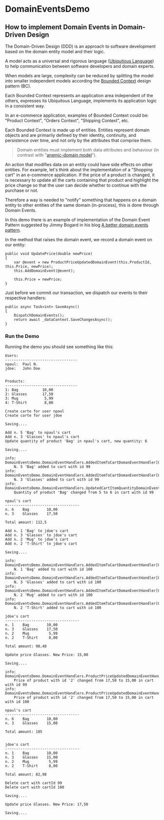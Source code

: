 # DomainEventsDemo
## How to implement Domain Events in Domain-Driven Design
The Domain-Driven Design (DDD) is an approach to software development based on the domain entity model and their logic.

A model acts as a universal and rigorous language ([Ubiquitous Language](https://martinfowler.com/bliki/UbiquitousLanguage.html)) to help communication between software developers and domain experts.

When models are large, complexity can be reduced by splitting the model into smaller independent models according the [Bounded Context](https://martinfowler.com/bliki/BoundedContext.html) design pattern (BC).

Each Bounded Context represents an application area independent of the others, expresses its Ubiquitous Language, implements its application logic in a consistent way. 

In an e-commerce application, examples of Bounded Context could be: "Product Context", "Orders Context", "Shipping Context", etc.

Each Bounded Context is made up of entities. Entities represent domain objects and are primarily defined by their identity, continuity, and persistence over time, and not only by the attributes that comprise them.

> Domain entities must implement both data attributes and behaviour (in contrast with "[anemic-domain  model](https://martinfowler.com/bliki/AnemicDomainModel.html)").

An action that modifies data on an entity could have side effects on other entities. For example, let's think about the implementation of a "Shopping cart" in an e-commerce application. If the price of a product is changed, it is necessary to update all the carts containing that product and highlight
the price change so that the user can decide whether to continue with the purchase or not.

Therefore a way is needed to "notify" something that happens on a domain entity to other entities of the same domain (in-process), this is done through Domain Events.

In this demo there is an example of implementation of the Domain Event Pattern suggested by Jimmy Bogard in his blog [A better domain events pattern](https://lostechies.com/jimmybogard/2014/05/13/a-better-domain-events-pattern/).

In the method that raises the domain event, we record a domain event on our entity:

    public void UpdatePrice(double newPrice)
    {
        var @event = new ProductPriceUpdatedDomainEvent(this.ProductId, this.Price, newPrice);
        this.AddDomainEvent(@event);

        this.Price = newPrice;
    }

Just before we commit our transaction, we dispatch our events to their respective handlers:

    public async Task<int> SaveAsync()
    {
        DispatchDomainEvents();
        return await _dataContext.SaveChangesAsync();
    }


### Run the Demo
Running the demo you should see something like this:

    Users:
    ---------------------------------
    npaul:  Paul N.
    jdoe:   John Doe


    Products:
    ---------------------------------
    1: Bag           10,00
    2: Glasses       17,50
    3: Mug            5,99
    4: T-Shirt        8,00

    Create carte for user npaul
    Create carte for user jdoe

    Saving....

    Add n. 5 'Bag' to npaul's cart
    Add n. 3 'Glasses' to npaul's cart
    Update quantity of product 'Bag' in npaul's cart, new quantity: 6

    Saving....

    info: DomainEventsDemo.DomainEventHandlers.AddedItemToCartDomanEventHandler[0]
        N. 5 'Bag' added to cart with id 99
    info: DomainEventsDemo.DomainEventHandlers.AddedItemToCartDomanEventHandler[0]
        N. 3 'Glasses' added to cart with id 99
    info: DomainEventsDemo.DomainEventHandlers.UpdatedCartItemQuantityDomainEventHandler[0]
        Quantity of product 'Bag' changed from 5 to 6 in cart with id 99

    npaul's cart
    ----------------------------------
    n. 6    Bag        10,00
    n. 3    Glasses    17,50

    Total amount: 112,5

    Add n. 1 'Bag' to jdoe's cart
    Add n. 3 'Glasses' to jdoe's cart
    Add n. 2 'Mug' to jdoe's cart
    Add n. 2 'T-Shirt' to jdoe's cart

    Saving....

    info: DomainEventsDemo.DomainEventHandlers.AddedItemToCartDomanEventHandler[0]
        N. 1 'Bag' added to cart with id 100
    info: DomainEventsDemo.DomainEventHandlers.AddedItemToCartDomanEventHandler[0]
        N. 3 'Glasses' added to cart with id 100
    info: DomainEventsDemo.DomainEventHandlers.AddedItemToCartDomanEventHandler[0]
        N. 2 'Mug' added to cart with id 100
    info: DomainEventsDemo.DomainEventHandlers.AddedItemToCartDomanEventHandler[0]
        N. 2 'T-Shirt' added to cart with id 100

    jdoe's cart
    ----------------------------------
    n. 1    Bag        10,00
    n. 3    Glasses    17,50
    n. 2    Mug         5,99
    n. 2    T-Shirt     8,00

    Total amount: 90,48

    Update price Glasses. New Price: 15,00

    Saving....

    info: DomainEventsDemo.DomainEventHandlers.ProductPriceUpdatedDomainEventHandler[0]
        Price of product with id '2' changed from 17,50 to 15,00 in cart with id 99
    info: DomainEventsDemo.DomainEventHandlers.ProductPriceUpdatedDomainEventHandler[0]
        Price of product with id '2' changed from 17,50 to 15,00 in cart with id 100

    npaul's cart
    ----------------------------------
    n. 6    Bag        10,00
    n. 3    Glasses    15,00

    Total amount: 105


    jdoe's cart
    ----------------------------------
    n. 1    Bag        10,00
    n. 3    Glasses    15,00
    n. 2    Mug         5,99
    n. 2    T-Shirt     8,00

    Total amount: 82,98

    Delete cart with cartId 99
    Delete cart with cartId 100

    Saving....

    Update price Glasses. New Price: 17,50

    Saving....


